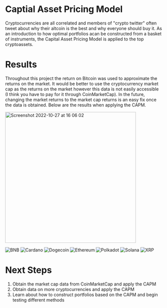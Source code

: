# Captial Asset Pricing Model
Cryptocurrencies are all correlated and members of "crypto twitter" often tweet about why their altcoin is the best and why everyone should buy it. As an introduction to how optimal portfolios acan be constructed from a basket of instruments, the Capital Asset Pricing Model is applied to the top cryptoassets.

# Results
Throughout this project the return on Bitcoin was used to approximate the returns on the market. It would be better to use the cryptocurrency market cap as the returns on the market however this data is not easily accessible (I think you have to pay for it through CoinMarketCap). In the future, changing the market returns to the market cap returns is an easy fix once the data is obtained. Below are the results when applying the CAPM.

<img width="419" alt="Screenshot 2022-10-27 at 16 06 02" src="https://user-images.githubusercontent.com/108612856/198327087-112d07b5-52fb-403a-a4e8-7ef28eee5ab0.png">

![BNB](https://user-images.githubusercontent.com/108612856/198327969-1eccb455-5d9f-4da0-80ef-5a83da9fc7db.png)
![Cardano](https://user-images.githubusercontent.com/108612856/198327972-6c30e567-d185-48bd-a43c-511d2279a03d.png)
![Dogecoin](https://user-images.githubusercontent.com/108612856/198327975-b2cf5c4c-550d-4fd4-add1-a277a626d0bb.png)
![Ethereum](https://user-images.githubusercontent.com/108612856/198327981-33d173f4-3484-4c32-9d2a-113db42dedf3.png)
![Polkadot](https://user-images.githubusercontent.com/108612856/198327984-902706a2-879a-4f5d-b0cd-5fb9b6031e57.png)
![Solana](https://user-images.githubusercontent.com/108612856/198327985-ddb22fd1-41d8-454c-838a-b7cc6f27d6c3.png)
![XRP](https://user-images.githubusercontent.com/108612856/198327987-ef8e97dd-8b61-477b-89fd-ddada92f3b84.png)


# Next Steps
1. Obtain the market cap data from CoinMarketCap and apply the CAPM
2. Obtain data on more cryptocurrencies and apply the CAPM
3. Learn about how to construct portfolios based on the CAPM and begin testing different methods
